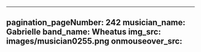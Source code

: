 ------
pagination_pageNumber: 242
musician_name: Gabrielle
band_name: Wheatus
img_src: images/musician0255.png
onmouseover_src: 
------